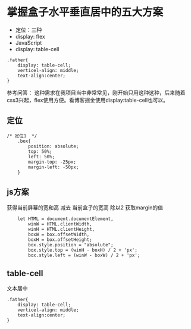 # 掌握盒子水平垂直居中的五大方案

* 定位：三种
* display: flex
* JavaScript
* display: table-cell
```
.father{
    display: table-cell;
    verticel-align: middle;
    text-align:center;
}
```
参考问答：
这种需求在我项目当中非常常见，刚开始只用这种这种，后来随着css3兴起，flex使用方便。看博客掘金使用display:table-cell也可以。

## 定位
```
/* 定位1  */
    .box{
        position: absolute;
        top: 50%;
        left: 50%;
        margin-top: -25px;
        margin-left: -50px;
    }
```

## js方案

获得当前屏幕的宽和高 减去 当前盒子的宽高  除以2 获取margin的值
```
    let HTML = document.documentElement,
        winW = HTML.clientWidth,
        winH = HTML.clientHeight,
        boxW = box.offsetWidth,
        boxH = box.offsetHeight;
        box.style.position = "absolute"; 
        box.style.top = (winH - boxH) / 2 + 'px';
        box.style.left = (winW - boxW) / 2 + 'px';
```

## table-cell

文本居中

```
.father{
    display: table-cell;
    verticel-align: middle;
    text-align:center;
}
```

